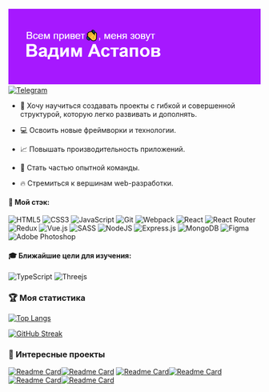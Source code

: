 ![header](https://github.com/Vadim-Astapov-1/Vadim-Astapov-1/blob/main/header.png)
[![Telegram](https://img.shields.io/badge/Telegram-2CA5E0?style=for-the-badge&logo=telegram&logoColor=white)](https://t.me/vadim_astapov)

- :construction: Хочу научиться создавать проекты с гибкой и совершенной структурой, которую легко развивать и дополнять.

- :computer: Освоить новые фреймворки и технологии.

- :chart_with_upwards_trend: Повышать производительность приложений. 

- :dancers: Стать частью опытной команды.

- :fire: Стремиться к вершинам web-разработки.

#### :wrench: Мой стэк:

![HTML5](https://img.shields.io/badge/html5-%23E34F26.svg?style=for-the-badge&logo=html5&logoColor=white)
![CSS3](https://img.shields.io/badge/css3-%231572B6.svg?style=for-the-badge&logo=css3&logoColor=white)
![JavaScript](https://img.shields.io/badge/javascript-%23323330.svg?style=for-the-badge&logo=javascript&logoColor=%23F7DF1E)
![Git](https://img.shields.io/badge/git-%23F05033.svg?style=for-the-badge&logo=git&logoColor=white)
![Webpack](https://img.shields.io/badge/webpack-%238DD6F9.svg?style=for-the-badge&logo=webpack&logoColor=black)
![React](https://img.shields.io/badge/react-%2320232a.svg?style=for-the-badge&logo=react&logoColor=%2361DAFB)
![React Router](https://img.shields.io/badge/React_Router-CA4245?style=for-the-badge&logo=react-router&logoColor=white)
![Redux](https://img.shields.io/badge/redux-%23593d88.svg?style=for-the-badge&logo=redux&logoColor=white)
![Vue.js](https://img.shields.io/badge/vuejs-%2335495e.svg?style=for-the-badge&logo=vuedotjs&logoColor=%234FC08D)
![SASS](https://img.shields.io/badge/SASS-hotpink.svg?style=for-the-badge&logo=SASS&logoColor=white)
![NodeJS](https://img.shields.io/badge/node.js-6DA55F?style=for-the-badge&logo=node.js&logoColor=white)
![Express.js](https://img.shields.io/badge/express.js-%23404d59.svg?style=for-the-badge&logo=express&logoColor=%2361DAFB)
![MongoDB](https://img.shields.io/badge/MongoDB-%234ea94b.svg?style=for-the-badge&logo=mongodb&logoColor=white)
![Figma](https://img.shields.io/badge/figma-%23F24E1E.svg?style=for-the-badge&logo=figma&logoColor=white)
![Adobe Photoshop](https://img.shields.io/badge/adobe%20photoshop-%2331A8FF.svg?style=for-the-badge&logo=adobe%20photoshop&logoColor=white)

#### :mortar_board: Ближайшие цели для изучения:

![TypeScript](https://img.shields.io/badge/typescript-%23007ACC.svg?style=for-the-badge&logo=typescript&logoColor=white)
![Threejs](https://img.shields.io/badge/threejs-black?style=for-the-badge&logo=three.js&logoColor=white)

### :trophy: Моя статистика

[![Top Langs](https://github-readme-stats.vercel.app/api/top-langs/?username=Vadim-Astapov-1)](https://github.com/anuraghazra/github-readme-stats)

[![GitHub Streak](https://github-readme-streak-stats.herokuapp.com/?user=Vadim-Astapov-1)](https://git.io/streak-stats)

### :briefcase: Интересные проекты

[![Readme Card](https://github-readme-stats.vercel.app/api/pin/?username=Vadim-Astapov-1&repo=movies-explorer-frontend)](https://github.com/Vadim-Astapov-1/movies-explorer-frontend)[![Readme Card](https://github-readme-stats.vercel.app/api/pin/?username=Vadim-Astapov-1&repo=movies-explorer-api)](https://github.com/Vadim-Astapov-1/movies-explorer-api)
[![Readme Card](https://github-readme-stats.vercel.app/api/pin/?username=Vadim-Astapov-1&repo=mesto-frontend)](https://github.com/Vadim-Astapov-1/mesto-frontend)[![Readme Card](https://github-readme-stats.vercel.app/api/pin/?username=Vadim-Astapov-1&repo=mesto-api)](https://github.com/Vadim-Astapov-1/mesto-api)
[![Readme Card](https://github-readme-stats.vercel.app/api/pin/?username=Vadim-Astapov-1&repo=travel-in-russian )](https://github.com/Vadim-Astapov-1/travel-in-russian)[![Readme Card](https://github-readme-stats.vercel.app/api/pin/?username=Vadim-Astapov-1&repo=how-to-learn)](https://github.com/Vadim-Astapov-1/how-to-learn)
